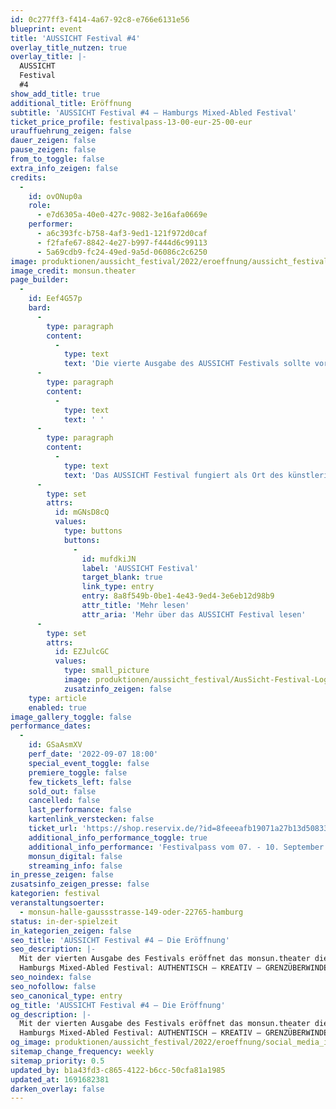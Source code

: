 ```yaml
---
id: 0c277ff3-f414-4a67-92c8-e766e6131e56
blueprint: event
title: 'AUSSICHT Festival #4'
overlay_title_nutzen: true
overlay_title: |-
  AUSSICHT 
  Festival 
  #4
show_add_title: true
additional_title: Eröffnung
subtitle: 'AUSSICHT Festival #4 – Hamburgs Mixed-Abled Festival'
ticket_price_profile: festivalpass-13-00-eur-25-00-eur
urauffuehrung_zeigen: false
dauer_zeigen: false
pause_zeigen: false
from_to_toggle: false
extra_info_zeigen: false
credits:
  -
    id: ovONup0a
    role:
      - e7d6305a-40e0-427c-9082-3e16afa0669e
    performer:
      - a6c393fc-b758-4af3-9ed1-121f972d0caf
      - f2fafe67-8842-4e27-b997-f444d6c99113
      - 5a69cdb9-fc24-49ed-9a5d-06086c2c6250
image: produktionen/aussicht_festival/2022/eroeffnung/aussicht_festival_die_botschaft_03_c_monsun_theater.jpg
image_credit: monsun.theater
page_builder:
  -
    id: Eef4G57p
    bard:
      -
        type: paragraph
        content:
          -
            type: text
            text: 'Die vierte Ausgabe des AUSSICHT Festivals sollte vor zwei Jahren die Spielzeit das umgebaute monsun.theater in der Friedensallee mit einer neu gewonnen Barrierefreiheit zum 40-jährigen Jubiläum des Theaters eröffnen. Zwei Jahre später stagniert die Baustelle, nicht so das monsun.theater und auch nicht Hamburgs Mixed-Abled Festival. Wegbereiter:innen des Festivals bespielen dieses Jahr die neue Spielstätte des monsun.theaters in der Gaußstraße, die zudem den barrierefreien Zugang ermöglicht. '
      -
        type: paragraph
        content:
          -
            type: text
            text: ' '
      -
        type: paragraph
        content:
          -
            type: text
            text: 'Das AUSSICHT Festival fungiert als Ort des künstlerischen Austausches und als Plattform für performative und authentische Ereignisse. Für die vierte Ausgabe des Festivals hat das monsun.theater Produktionen eingeladen, die mit ihren Konzepten und Aussichten die Spielzeit 2022/23 des monsun.theaters am 07.09.2022 eröffnen.'
      -
        type: set
        attrs:
          id: mGNsD8cQ
          values:
            type: buttons
            buttons:
              -
                id: mufdkiJN
                label: 'AUSSICHT Festival'
                target_blank: true
                link_type: entry
                entry: 8a8f549b-0be1-4e43-9ed4-3e6eb12d98b9
                attr_title: 'Mehr lesen'
                attr_aria: 'Mehr über das AUSSICHT Festival lesen'
      -
        type: set
        attrs:
          id: EZJulcGC
          values:
            type: small_picture
            image: produktionen/aussicht_festival/AusSicht-Festival-Logo-Rechteck.jpg
            zusatzinfo_zeigen: false
    type: article
    enabled: true
image_gallery_toggle: false
performance_dates:
  -
    id: GSaAsmXV
    perf_date: '2022-09-07 18:00'
    special_event_toggle: false
    premiere_toggle: false
    few_tickets_left: false
    sold_out: false
    cancelled: false
    last_performance: false
    kartenlink_verstecken: false
    ticket_url: 'https://shop.reservix.de/?id=8feeeafb19071a27b13d5083379d95183e9ab490f2f135faf80b2fecfc1ba00f2aba7ad8945f4a4292549eb86feddc1b&vID=7337&eventGrpID=413348&eventID=1986596'
    additional_info_performance_toggle: true
    additional_info_performance: 'Festivalpass vom 07. - 10. September 2022'
    monsun_digital: false
    streaming_info: false
in_presse_zeigen: false
zusatsinfo_zeigen_presse: false
kategorien: festival
veranstaltungsoerter:
  - monsun-halle-gaussstrasse-149-oder-22765-hamburg
status: in-der-spielzeit
in_kategorien_zeigen: false
seo_title: 'AUSSICHT Festival #4 – Die Eröffnung'
seo_description: |-
  Mit der vierten Ausgabe des Festivals eröffnet das monsun.theater die Spielzeit 2022|23.
  Hamburgs Mixed-Abled Festival: AUTHENTISCH – KREATIV – GRENZÜBERWINDEND
seo_noindex: false
seo_nofollow: false
seo_canonical_type: entry
og_title: 'AUSSICHT Festival #4 – Die Eröffnung'
og_description: |-
  Mit der vierten Ausgabe des Festivals eröffnet das monsun.theater die Spielzeit 2022|23.
  Hamburgs Mixed-Abled Festival: AUTHENTISCH – KREATIV – GRENZÜBERWINDEND
og_image: produktionen/aussicht_festival/2022/eroeffnung/social_media_image_aussicht_festival_2022_eroeffnung.jpg
sitemap_change_frequency: weekly
sitemap_priority: 0.5
updated_by: b1a43fd3-c865-4122-b6cc-50cfa81a1985
updated_at: 1691682381
darken_overlay: false
---
```

